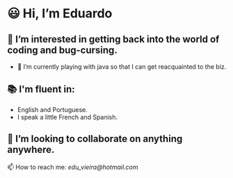  # 😃 Hi, I’m **Eduardo**
 ## 👀 I’m interested in getting back into the world of coding and bug-cursing.
 - 🌱 I’m currently playing with java so that I can get reacquainted to the biz.
 ## 📚 I'm fluent in:
- English and Portuguese. 
- I speak a little French and Spanish.
## 🧩 I’m looking to collaborate on anything anywhere.
📫 How to reach me: _edu_vieira@hotmail.com_

<!---
eduVieiraAF/eduVieiraAF is a ✨ special ✨ repository because its `README.md` (this file) appears on your GitHub profile.
You can click the Preview link to take a look at your changes.
--->
